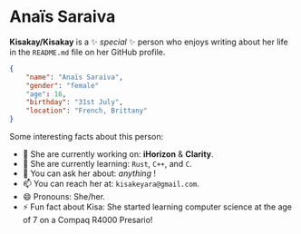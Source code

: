 # Anaïs Saraiva

**Kisakay/Kisakay** is a ✨ _special_ ✨ person who enjoys writing about her life in the `README.md` file on her GitHub profile.

```JSON
{
    "name": "Anaïs Saraiva",
    "gender": "female"
    "age": 16,
    "birthday": "31st July",
    "location": "French, Brittany"
}
```
Some interesting facts about this person:

-   🔭 She are currently working on: **iHorizon** & **Clarity**.
-   🌱 She are currently learning: `Rust`, `C++`, and `C`.
-   💬 You can ask her about: _anything_ !
-   📫 You can reach her at: `kisakeyara@gmail.com`.
-   😄 Pronouns: She/her.
-   ⚡ Fun fact about Kisa: She started learning computer science at the age of 7 on a Compaq R4000 Presario!
